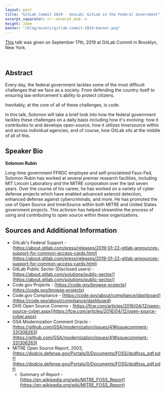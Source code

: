 ```yaml
---
layout: post
title: "GitLab Commit 2019 - GovLab: GitLab in the Federal Government"
excerpt_separator: <!--excerpt_end-->
height: 33em
banner: "/blog/assets/gitlab-commit-2019-banner.png"
---
```


[This](https://gitlabcommit2019brooklyn.sched.com/event/TPO6/govlab-gitlab-in-the-federal-government) talk was given on September 17th, 2019 at GitLab Commit in Brooklyn, New York.

<script async class="speakerdeck-embed" data-id="0e073c0fab3a490d86861efb4898d373" data-ratio="1.77777777777778" src="//speakerdeck.com/assets/embed.js"></script>
<br />

## Abstract
Every day, the federal government tackles some of the most difficult challenges that we face as a society. From defending the country itself to ensuring law enforcement's ability to protect citizens.
<!--excerpt_end-->
Inevitably, at the core of all of these challenges, is code.

In this talk, Solomon will take a brief look into how the federal government tackles these challenges on a daily basis including how it's evolving: how it contributes to and develops open-source, how it utilizes Innersource within and across individual agencies, and of course, how GitLab sits at the middle of all of this.

## Speaker Bio
**Solomon Rubin**

Long-time government FFRDC employee and self-proclaimed Faux-Fed, Solomon Rubin has worked at several premier research facilities, including MIT Lincoln Laboratory and the MITRE corporation over the last seven years. Over the course of his career, he has worked on a variety of cyber defense projects which have enabled advanced asteroid detection, enhanced defense against cybercriminals, and more. He has promoted the use of Open Source and InnerSource within both MITRE and United States government projects. This activism has helped streamline the process of using and contributing to open source within these organizations.

## Sources and Additional Information

* GitLab's Federal Support - [https://about.gitlab.com/press/releases/2019-01-22-gitlab-announces-support-for-common-access-cards.html](https://about.gitlab.com/press/releases/2019-01-22-gitlab-announces-support-for-common-access-cards.html)
* GitLab Public Sector (Disclosed users) - [https://about.gitlab.com/solutions/public-sector/](https://about.gitlab.com/solutions/public-sector/)
* Code.gov Projects - [https://code.gov/browse-projects](https://code.gov/browse-projects)
* Code.gov Compliance - [https://code.gov/about/compliance/dashboard](https://code.gov/about/compliance/dashboard)
* DHS Open Source Conerns - [https://fcw.com/articles/2016/04/12/open-source-cyber.aspx](https://fcw.com/articles/2016/04/12/open-source-cyber.aspx)
* GSA Modernization Comment Oracle - [https://github.com/GSA/modernization/issues/41#issuecomment-331306263](https://github.com/GSA/modernization/issues/41#issuecomment-331306263)
* MITRE Open Source Report, 2003, [https://dodcio.defense.gov/Portals/0/Documents/FOSS/dodfoss_pdf.pdf](https://dodcio.defense.gov/Portals/0/Documents/FOSS/dodfoss_pdf.pdf)
  * Summary of Report - [https://en.wikipedia.org/wiki/MITRE_FOSS_Report](https://en.wikipedia.org/wiki/MITRE_FOSS_Report)
